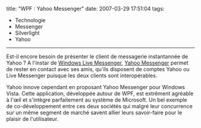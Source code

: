 title: "WPF : Yahoo Messenger"
date: 2007-03-29 17:51:04
tags:
  - Technologie
  - Messenger
  - Silverlight
  - Yahoo
---

Est-il encore besoin de présenter le client de messagerie instantannée de Yahoo ? A l'instar de [Windows Live Messenger](https://messenger.live.com/error.html), [Yahoo Messenger](https://messenger.yahoo.com/) permet de rester en contact avec ses amis, qu'ils disposent de comptes Yahoo ou Live Messenger puisque les deux clients sont interopérables.

Yahoo innove cependant en proposant Yahoo Messenger pour Windows Vista. Cette application, développée autour de WPF, est extrêment agréable à l'œil et s'intègre parfaitement au système de Microsoft. Un bel exemple de co-développement entre ces deux sociétés qui malgré leur concurrence sur un même segment de marché savent allier leurs savoir-faire pour le plaisir de l'utilisateur.